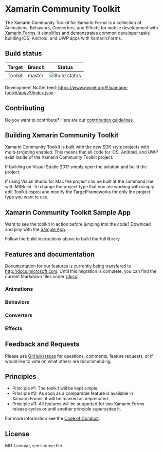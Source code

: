 Xamarin Community Toolkit
===========

The Xamarin Community Toolkit for Xamarin.Forms is a collection of Animations, Behaviors, Converters, and Effects for mobile development with [Xamarin.Forms](https://github.com/xamarin/Xamarin.Forms). It simplifies and demonstrates common developer tasks building iOS, Android, and UWP apps with Xamarin.Forms.

## Build status

| Target | Branch | Status |
| ------ | ------ | ------ | 
| Toolkit | master |![Build status](https://devdiv.visualstudio.com/_apis/public/build/definitions/0bdbc590-a062-4c3f-b0f6-9383f67865ee/8450/badge)  |

Development NuGet feed: https://www.myget.org/F/xamarin-toolkit/api/v3/index.json

## Contributing
Do you want to contribute? Here are our [contribution guidelines](Contributing.md).

## Building Xamarin Community Toolkit
Xamarin Community Toolkit is built with the new SDK style projects with multi-targeting enabled. This means that all code for iOS, Android, and UWP exist inside of the Xamarin Community Toolkit project.

If building on Visual Studio 2017 simply open the solution and build the project.

If using Visual Studio for Mac the project can be built at the command line with MSBuild. To change the project type that you are working with simply edit Toolkit.csproj and modify the TargetFrameworks for only the project type you want to use.

## Xamarin Community Toolkit Sample App

Want to see the toolkit in action before jumping into the code?  Download and play with the [Sample App](/Samples).

Follow the build instructions above to build the full library.

## Features and documentation

Documentation for our features is currently being transfered to http://docs.microsoft.com. Until this migration is complete, you can find the current Markdown files under [/docs](/docs).

### Animations

### Behaviors

### Converters

### Effects


## Feedback and Requests

Please use [GitHub issues](https://github.com/xamarin/XamarinCommunityToolkit/issues) for questions, comments, feature requests, or if would like to vote on what others are recommending.

## Principles

 - Principle #1: The toolkit will be kept simple.
 - Principle #2: As soon as a comparable feature is available in Xamarin.Forms, it will be marked as deprecated.
 - Principle #3: All features will be supported for two Xamarin.Forms release cycles or until another principle supersedes it.


For more information see the [Code of Conduct](CODE_OF_CONDUCT.md).

## License
MIT License, see license file.
